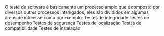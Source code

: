 O teste de software é basicamente um processo amplo que é composto por diversos outros processos interligados, eles são divididos em algumas áreas de interesse como por exemplo:
Testes de integridade
Testes de desempenho
Testes de segurança
Testes de localização
Testes de compatibilidade
Testes de instalação
